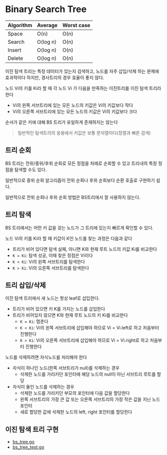 # Binary Search Tree

| Algorithm | Average | Worst case |
| --- | --- | --- |
| Space | O(n) | O(n) |
| Search | O(log n) | O(n) |
| Insert | O(log n) | O(n) |
| Delete | O(log n) | O(n) |

이진 탐색 트리는 특정 데이터가 있는지 검색하고, 노드를 자주 삽입/삭제 하는 문제에 효과적이다
하지만, 경사트리의 경우 효율이 좋지 않다.

노드 Vi의 키를 Ki라 할 때 각 노드 Vi 가 다음을 만족하는 이진트리를 이진 탐색 트리라 한다

- Vi의 왼쪽 서브트리에 있는 모든 노드의 키값은 Vi의 키값보다 작다
- Vi의 오른쪽 서브트리에 있는 모든 노드의 키값은 Vi의 키값보다 크다

순서가 같은 키에 대해 BS 트리가 유일하게 존재하지는 않는다

> 일반적인 탐색트리의 응용에서 키값은 보통 문자열이다(정렬과 빠른 검색)

## 트리 순회

BS 트리는 전위/중위/후위 순회로 모든 정점을 차례로 순회할 수 있고 트리내의 특정 정점을 탐색할 수도 있다.

일반적으로 중위 순회 알고리즘이 전위 순회나 후위 순회보다 순환 호출로 구현하기 쉽다.

일반적으로 전위 순회나 후위 순회 방법은 BS트리에서 잘 사용하지 않는다.

## 트리 탐색

BS 트리에서는 어떤 키 값을 갖는 노드가 그 트리에 있는지 빠르게 확인할 수 있다.

노드 Vi의 키를 Ki라 할 때 키값이 K인 노드를 찾는 과정은 다음과 같다

- 트리가 비어 있다면 탐색 실패, 아니면 K와 현재 루트 노드의 키값 Ki를 비교한다
- `K = Ki`: 탐색 성공, 이때 찾은 정점은 Vi이다
- `K < Ki`: Vi의 왼쪽 서브트리를 탐색한다
- `K > Ki`: Vi의 오른쪽 서브트리를 탐색한다

## 트리 삽입/삭제

이진 탐색 트리에서 새 노드는 항상 leaf로 삽입한다.

- 트리가 비어 있으면 키 K를 가지는 노드를 삽입한다
- 트리가 비어있지 않으면 K와 현재 루트 노드의 키 Ki를 비교한다
  - `K = Ki`: 멈춘다
  - `K < Ki`: Vi의 왼쪽 서브트리에 삽입해야 하므로 Vi = Vi.left로 하고 처음부터 진행한다
  - `K > Ki`: Vi의 오른쪽 서브트리에 삽입해야 하므로 Vi = Vi.right로 하고 처음부터 진행한다

노드를 삭제하려면 자식노드를 처리해야 한다

- 자식이 하나인 노드(한쪽 서브트리가 null)를 삭제하는 경우
  - 삭제한 노드를 가리키던 포인터에 해당 노드의 null이 아닌 서브트리 루트를 할당
- 자식이 둘인 노드를 삭제하는 경우
  - 삭제한 노드를 가리키던 부모의 포인터에 다음 값을 할당한다
  - 왼쪽 서브트리의 가장 큰 값 또는 오른쪽 서브트리의 가장 작은 값을 지닌 노드 포인터
  - 새로 할당한 값에 삭제한 노드의 left, right 포인터를 할당한다

## 이진 탐색 트리 구현

- [bs_tree.go](./bs_tree.go)
- [bs_tree_test.go](./bs_tree_test.go)
